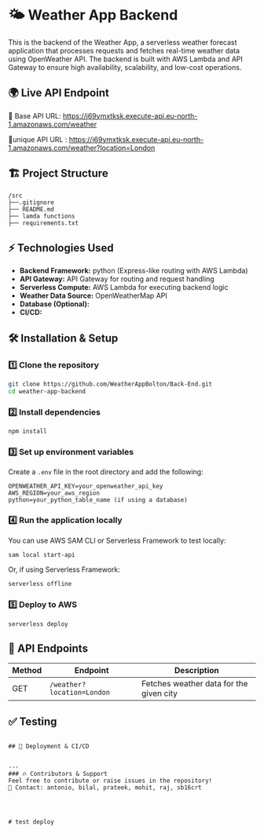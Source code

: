 # 🌤️ Weather App Backend
This is the backend of the Weather App, a serverless weather forecast application that processes requests and fetches real-time weather data using OpenWeather API. The backend is built with AWS Lambda and API Gateway to ensure high availability, scalability, and low-cost operations.


## 🌍 Live API Endpoint
🔗 Base API URL: https://j69ymxtksk.execute-api.eu-north-1.amazonaws.com/weather

🔗unique API URL : https://j69ymxtksk.execute-api.eu-north-1.amazonaws.com/weather?location=London
## 🏗️ Project Structure
```
/src
├──.gitignore 
├── README.md
├── lamda functions
├── requirements.txt
```

## ⚡ Technologies Used
- **Backend Framework:** python (Express-like routing with AWS Lambda)
- **API Gateway:**  API Gateway for routing and request handling
- **Serverless Compute:** AWS Lambda for executing backend logic
- **Weather Data Source:** OpenWeatherMap API
- **Database (Optional):** 
- **CI/CD:** 

## 🛠️ Installation & Setup
### 1️⃣ Clone the repository
```sh
git clone https://github.com/WeatherAppBolton/Back-End.git
cd weather-app-backend
```

### 2️⃣ Install dependencies
```sh
npm install
```

### 3️⃣ Set up environment variables
Create a `.env` file in the root directory and add the following:
```
OPENWEATHER_API_KEY=your_openweather_api_key
AWS_REGION=your_aws_region
python=your_python_table_name (if using a database)
```

### 4️⃣ Run the application locally
You can use AWS SAM CLI or Serverless Framework to test locally:
```sh
sam local start-api
```
Or, if using Serverless Framework:
```sh
serverless offline
```

### 5️⃣ Deploy to AWS
```sh
serverless deploy
```

## 📌 API Endpoints
| Method | Endpoint | Description |
|--------|-------------|-------------------------|
| GET | `/weather?location=London` | Fetches weather data for the given city |

## ✅ Testing

```

## 🚀 Deployment & CI/CD


---
### 🔥 Contributors & Support
Feel free to contribute or raise issues in the repository!
📧 Contact: antonio, bilal, prateek, mohit, raj, sb16crt




# test deploy
